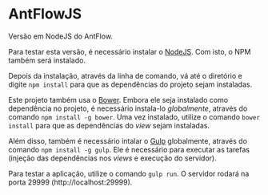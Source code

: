 # AntFlowJS #

Versão em NodeJS do AntFlow.

Para testar esta versão, é necessário instalar o [NodeJS](https://nodejs.org/). Com isto, o NPM também será instalado.

Depois da instalação, através da linha de comando, vá até o diretório e digite `npm install` para que as dependências do projeto sejam instaladas.

Este projeto também usa o [Bower](http://bower.io/). Embora ele seja instalado como dependência no projeto, é necessário instala-lo *globalmente*, através do comando `npm install -g bower`. Uma vez instalado, utilize o comando `bower install` para que as dependências do *view* sejam instaladas.

Além disso, também é necessário intalar o [Gulp](http://gulpjs.com/) globalmente, através do comando `npm install -g gulp`. Ele é necessário para executar as tarefas (injeção das dependências nos *views* e execução do servidor).

Para testar a aplicação, utilize o comando `gulp run`. O servidor rodará na porta 29999 (http://localhost:29999).